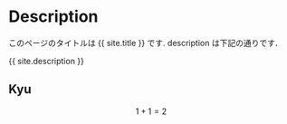 ---
---

# Description 

このページのタイトルは {{ site.title }} です. description は下記の通りです．

{{ site.description }}

## Kyu

```math
1 + 1 = 2
```
